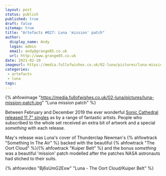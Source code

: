 ```yaml
---
layout: post
status: publish
published: true
draft: false
sitemap: true
title: "Artefacts #027: Luna 'mission' patch"
author:
  display_name: Andy
  login: admin
  email: andy@grange85.co.uk
  url: http://www.grange85.co.uk
date: 2021-02-10
imageurl: https://media.fullofwishes.co.uk/02-luna/pictures/luna-mission-patch.jpg
categories:
 - artefacts
 - luna
tags:
---
```


{% ahfowimage "https://media.fullofwishes.co.uk/02-luna/pictures/luna-mission-patch.jpg" "Luna mission patch" %}

Between February and December 2019 the ever wonderful [Sonic Cathedral released 11 7" singles](https://www.soniccathedral.co.uk/singlesclub/) as by a range of fantastic artists. People who subscribed to the whole set received an extra bit of artwork and a special _something_ with each release.

<!--more-->

May's release was Luna's cover of Thunderclap Newman's {% ahfowtrack "Something In The Air" %} backed with the beautiful {% ahfowtrack "The Oort Cloud" %}/{% ahfowtrack "Kuiper Belt" %} and the bonus _something_ was a beautiful 'mission' patch modelled after the patches NASA astronauts had stiched to their suits.

{% ahfowvideo "Bj6sUmG2Exw" "Luna - The Oort Cloud/Kuiper Belt" %}